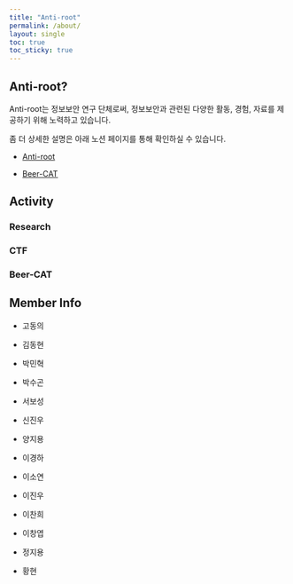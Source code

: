 ```yaml
---
title: "Anti-root"
permalink: /about/
layout: single
toc: true
toc_sticky: true
---
```


## Anti-root?

Anti-root는 정보보안 연구 단체로써, 정보보안과 관련된 다양한 활동, 경험, 자료를 제공하기 위해 노력하고 있습니다.

좀 더 상세한 설명은 아래 노션 페이지를 통해 확인하실 수 있습니다.

- [Anti-root](https://yeopeva.notion.site/Anti-root-e679034ab169454895b8c53cb9782ca4)

- [Beer-CAT](https://yeopeva.notion.site/Beer-CAT-9e2ca462e17d4f7e8ecfaec7afe0d64e)

## Activity 

### Research 

### CTF

### Beer-CAT 


## Member Info

- 고동의

- 김동현

- 박민혁

- 박수곤 

- 서보성

- 신진우

- 양지용

- 이경하

- 이소연

- 이진우

- 이찬희

- 이창엽


- 정지용

- 황현 



